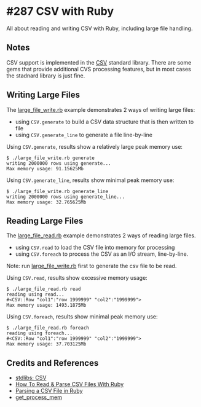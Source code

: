# #287 CSV with Ruby

All about reading and writing CSV with Ruby, including large file handling.

## Notes

CSV support is implemented in the [CSV](https://ruby-doc.org/3.0.6/stdlibs/csv/CSV.html) standard library.
There are some gems that provide additional CVS processing features, but in most cases the stadnard library is just fine.

## Writing Large Files

The [large_file_write.rb](./large_file_write.rb) example demonstrates 2 ways of writing large files:

* using `CSV.generate` to build a CSV data structure that is then written to file
* using `CSV.generate_line` to generate a file line-by-line

Using `CSV.generate`, results show a relatively large peak memory use:

    $ ./large_file_write.rb generate
    writing 2000000 rows using generate...
    Max memory usage: 91.15625Mb

Using `CSV.generate_line`, results show minimal peak memory use:

    $ ./large_file_write.rb generate_line
    writing 2000000 rows using generate_line...
    Max memory usage: 32.765625Mb

## Reading Large Files

The [large_file_read.rb](./large_file_read.rb) example demonstrates 2 ways of reading large files.

* using `CSV.read` to load the CSV file into memory for processing
* using `CSV.foreach` to process the CSV as an I/O stream, line-by-line.

Note: run [large_file_write.rb](./large_file_write.rb) first to generate the csv file to be read.

Using `CSV.read`, results show excessive memory usage:

    $ ./large_file_read.rb read
    reading using read...
    #<CSV::Row "col1":"row 1999999" "col2":"1999999">
    Max memory usage: 1493.1875Mb

Using `CSV.foreach`, results show minimal peak memory use:

    $ ./large_file_read.rb foreach
    reading using foreach...
    #<CSV::Row "col1":"row 1999999" "col2":"1999999">
    Max memory usage: 37.703125Mb

## Credits and References

* [stdlibs: CSV](https://ruby-doc.org/3.0.6/stdlibs/csv/CSV.html)
* [How To Read & Parse CSV Files With Ruby](https://www.rubyguides.com/2018/10/parse-csv-ruby/)
* [Parsing a CSV File in Ruby](https://medium.com/swlh/parsing-a-csv-file-in-ruby-6de8afd382c8)
* [get_process_mem](https://rubygems.org/gems/get_process_mem)
